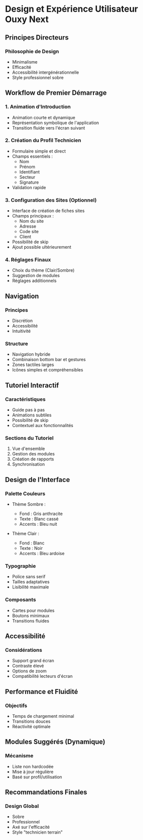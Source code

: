 # Design et Expérience Utilisateur Ouxy Next

## Principes Directeurs

### Philosophie de Design
- Minimalisme
- Efficacité
- Accessibilité intergénérationnelle
- Style professionnel sobre

## Workflow de Premier Démarrage

### 1. Animation d'Introduction
- Animation courte et dynamique
- Représentation symbolique de l'application
- Transition fluide vers l'écran suivant

### 2. Création du Profil Technicien
- Formulaire simple et direct
- Champs essentiels :
  * Nom
  * Prénom
  * Identifiant
  * Secteur
  * Signature
- Validation rapide

### 3. Configuration des Sites (Optionnel)
- Interface de création de fiches sites
- Champs principaux :
  * Nom du site
  * Adresse
  * Code site
  * Client
- Possibilité de skip
- Ajout possible ultérieurement

### 4. Réglages Finaux
- Choix du thème (Clair/Sombre)
- Suggestion de modules
- Réglages additionnels

## Navigation

### Principes
- Discrétion
- Accessibilité
- Intuitivité

### Structure
- Navigation hybride
- Combinaison bottom bar et gestures
- Zones tactiles larges
- Icônes simples et compréhensibles

## Tutoriel Interactif

### Caractéristiques
- Guide pas à pas
- Animations subtiles
- Possibilité de skip
- Contextuel aux fonctionnalités

### Sections du Tutoriel
1. Vue d'ensemble
2. Gestion des modules
3. Création de rapports
4. Synchronisation

## Design de l'Interface

### Palette Couleurs
- Thème Sombre :
  * Fond : Gris anthracite
  * Texte : Blanc cassé
  * Accents : Bleu nuit

- Thème Clair :
  * Fond : Blanc
  * Texte : Noir
  * Accents : Bleu ardoise

### Typographie
- Police sans serif
- Tailles adaptatives
- Lisibilité maximale

### Composants
- Cartes pour modules
- Boutons minimaux
- Transitions fluides

## Accessibilité

### Considérations
- Support grand écran
- Contraste élevé
- Options de zoom
- Compatibilité lecteurs d'écran

## Performance et Fluidité

### Objectifs
- Temps de chargement minimal
- Transitions douces
- Réactivité optimale

## Modules Suggérés (Dynamique)

### Mécanisme
- Liste non hardcodée
- Mise à jour régulière
- Basé sur profil/utilisation

## Recommandations Finales

### Design Global
- Sobre
- Professionnel
- Axé sur l'efficacité
- Style "technicien terrain"
